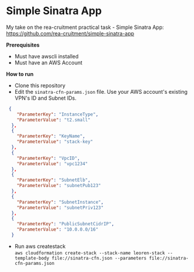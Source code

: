 # Simple Sinatra App

My take on the rea-cruitment practical task - Simple Sinatra App:<br/>
https://github.com/rea-cruitment/simple-sinatra-app

**Prerequisites**
* Must have awscli installed
* Must have an AWS Account

**How to run**
* Clone this repository
* Edit the `sinatra-cfn-params.json` file. Use your AWS account's existing VPN's ID and Subnet IDs.

```json
 {
    "ParameterKey": "InstanceType",
    "ParameterValue": "t2.small"
  },
  {
    "ParameterKey": "KeyName",
    "ParameterValue": "stack-key" 
  },
  {
    "ParameterKey": "VpcID",
    "ParameterValue": "vpc1234"
  },
  {
    "ParameterKey": "SubnetElb",
    "ParameterValue": "subnetPub123"
  },
  {
    "ParameterKey": "SubnetInstance",
    "ParameterValue": "subnetPriv123" 
  },
  {
    "ParameterKey": "PublicSubnetCidrIP",
    "ParameterValue": "10.0.0.0/16"
  }
  ```
* Run aws createstack <br/>
`aws cloudformation create-stack --stack-name leoren-stack --template-body file://sinatra-cfn.json --parameters file://sinatra-cfn-params.json`

